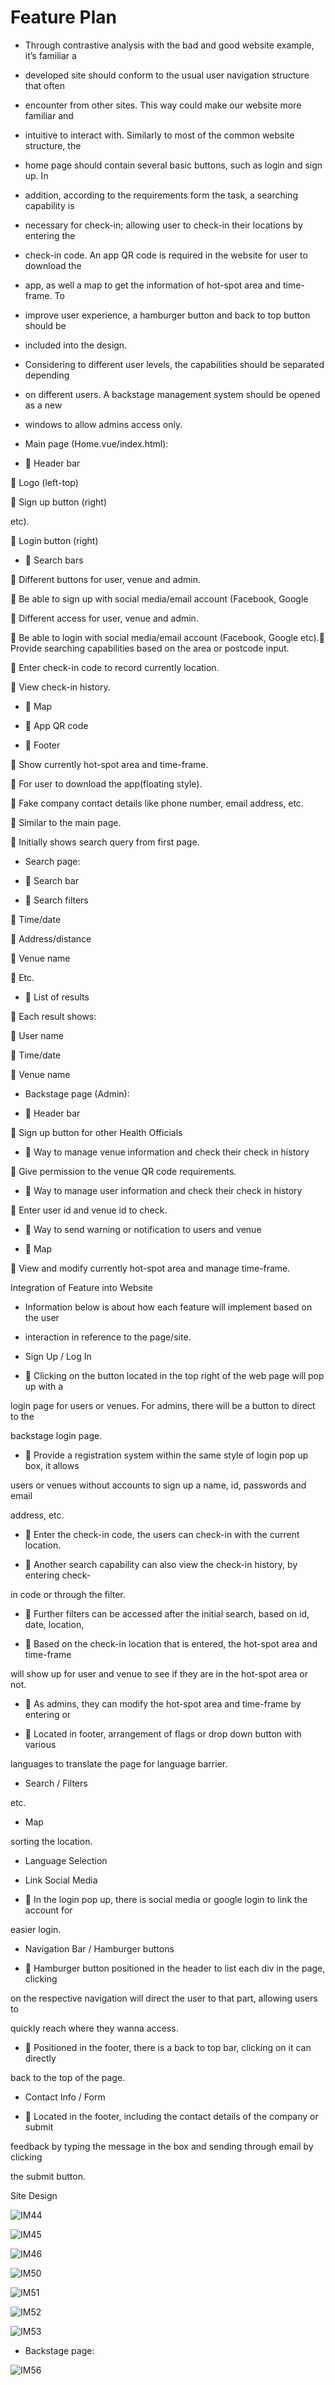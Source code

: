 # Feature Plan

- Through contrastive analysis with the bad and good website example, it’s familiar a

- developed site should conform to the usual user navigation structure that often

- encounter from other sites. This way could make our website more familiar and

- intuitive to interact with. Similarly to most of the common website structure, the

- home page should contain several basic buttons, such as login and sign up. In

- addition, according to the requirements form the task, a searching capability is

- necessary for check-in; allowing user to check-in their locations by entering the

- check-in code. An app QR code is required in the website for user to download the

- app, as well a map to get the information of hot-spot area and time-frame. To

- improve user experience, a hamburger button and back to top button should be

- included into the design.

- Considering to different user levels, the capabilities should be separated depending

- on different users. A backstage management system should be opened as a new

- windows to allow admins access only.

- Main page (Home.vue/index.html):

-  Header bar

 Logo (left-top)

 Sign up button (right)

etc).

 Login button (right)

-  Search bars

 Different buttons for user, venue and admin.

 Be able to sign up with social media/email account (Facebook, Google

 Different access for user, venue and admin.

 Be able to login with social media/email account (Facebook, Google etc). Provide searching capabilities based on the area or postcode input.

 Enter check-in code to record currently location.

 View check-in history.

-  Map

-  App QR code

-  Footer

 Show currently hot-spot area and time-frame.

 For user to download the app(floating style).

 Fake company contact details like phone number, email address, etc.

 Similar to the main page.

 Initially shows search query from first page.

- Search page:

-  Search bar

-  Search filters

 Time/date

 Address/distance

 Venue name

 Etc.

-  List of results

 Each result shows:

 User name

 Time/date

 Venue name

- Backstage page (Admin):

-  Header bar

 Sign up button for other Health Officials

-  Way to manage venue information and check their check in history

 Give permission to the venue QR code requirements.

-  Way to manage user information and check their check in history

 Enter user id and venue id to check.

-  Way to send warning or notification to users and venue

-  Map

 View and modify currently hot-spot area and manage time-frame.

Integration of Feature into Website

- Information below is about how each feature will implement based on the user

- interaction in reference to the page/site.

- Sign Up / Log In

-  Clicking on the button located in the top right of the web page will pop up with a

login page for users or venues. For admins, there will be a button to direct to the

backstage login page.

-  Provide a registration system within the same style of login pop up box, it allows

users or venues without accounts to sign up a name, id, passwords and email

address, etc.

-  Enter the check-in code, the users can check-in with the current location.

-  Another search capability can also view the check-in history, by entering check-

in code or through the filter.

-  Further filters can be accessed after the initial search, based on id, date, location,

-  Based on the check-in location that is entered, the hot-spot area and time-frame

will show up for user and venue to see if they are in the hot-spot area or not.

-  As admins, they can modify the hot-spot area and time-frame by entering or

-  Located in footer, arrangement of flags or drop down button with various

languages to translate the page for language barrier.

- Search / Filters

etc.

- Map

sorting the location.

- Language Selection

- Link Social Media

-  In the login pop up, there is social media or google login to link the account for

easier login.

- Navigation Bar / Hamburger buttons

-  Hamburger button positioned in the header to list each div in the page, clicking

on the respective navigation will direct the user to that part, allowing users to

quickly reach where they wanna access.

-  Positioned in the footer, there is a back to top bar, clicking on it can directly

back to the top of the page.

- Contact Info / Form

-  Located in the footer, including the contact details of the company or submit

feedback by typing the message in the box and sending through email by clicking

the submit button.

Site Design

![IM44](images/IM44)

![IM45](images/IM45)

![IM46](images/IM46)

![IM50](images/IM50)

![IM51](images/IM51)

![IM52](images/IM52)

![IM53](images/IM53)

- Backstage page:

![IM56](images/IM56)

